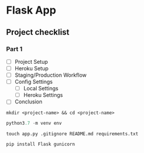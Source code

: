 # Flask App

## Project checklist

### Part 1

- [ ] Project Setup
- [ ] Heroku Setup
- [ ] Staging/Production Workflow
- [ ] Config Settings
  - [ ] Local Settings
  - [ ] Heroku Settings
- [ ] Conclusion

```shell
mkdir <project-name> && cd <project-name>
```

```python
python3.7 -m venv env
```

```shell
touch app.py .gitignore README.md requirements.txt
```

```python
pip install Flask gunicorn
```
